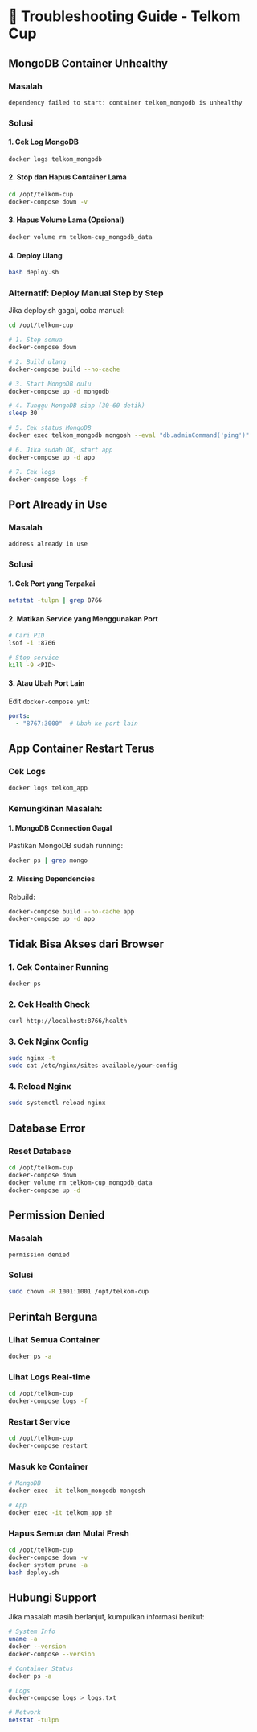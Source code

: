 # 🔧 Troubleshooting Guide - Telkom Cup

## MongoDB Container Unhealthy

### Masalah
```
dependency failed to start: container telkom_mongodb is unhealthy
```

### Solusi

#### 1. Cek Log MongoDB
```bash
docker logs telkom_mongodb
```

#### 2. Stop dan Hapus Container Lama
```bash
cd /opt/telkom-cup
docker-compose down -v
```

#### 3. Hapus Volume Lama (Opsional)
```bash
docker volume rm telkom-cup_mongodb_data
```

#### 4. Deploy Ulang
```bash
bash deploy.sh
```

### Alternatif: Deploy Manual Step by Step

Jika deploy.sh gagal, coba manual:

```bash
cd /opt/telkom-cup

# 1. Stop semua
docker-compose down

# 2. Build ulang
docker-compose build --no-cache

# 3. Start MongoDB dulu
docker-compose up -d mongodb

# 4. Tunggu MongoDB siap (30-60 detik)
sleep 30

# 5. Cek status MongoDB
docker exec telkom_mongodb mongosh --eval "db.adminCommand('ping')"

# 6. Jika sudah OK, start app
docker-compose up -d app

# 7. Cek logs
docker-compose logs -f
```

## Port Already in Use

### Masalah
```
address already in use
```

### Solusi

#### 1. Cek Port yang Terpakai
```bash
netstat -tulpn | grep 8766
```

#### 2. Matikan Service yang Menggunakan Port
```bash
# Cari PID
lsof -i :8766

# Stop service
kill -9 <PID>
```

#### 3. Atau Ubah Port Lain
Edit `docker-compose.yml`:
```yaml
ports:
  - "8767:3000"  # Ubah ke port lain
```

## App Container Restart Terus

### Cek Logs
```bash
docker logs telkom_app
```

### Kemungkinan Masalah:

#### 1. MongoDB Connection Gagal
Pastikan MongoDB sudah running:
```bash
docker ps | grep mongo
```

#### 2. Missing Dependencies
Rebuild:
```bash
docker-compose build --no-cache app
docker-compose up -d app
```

## Tidak Bisa Akses dari Browser

### 1. Cek Container Running
```bash
docker ps
```

### 2. Cek Health Check
```bash
curl http://localhost:8766/health
```

### 3. Cek Nginx Config
```bash
sudo nginx -t
sudo cat /etc/nginx/sites-available/your-config
```

### 4. Reload Nginx
```bash
sudo systemctl reload nginx
```

## Database Error

### Reset Database
```bash
cd /opt/telkom-cup
docker-compose down
docker volume rm telkom-cup_mongodb_data
docker-compose up -d
```

## Permission Denied

### Masalah
```
permission denied
```

### Solusi
```bash
sudo chown -R 1001:1001 /opt/telkom-cup
```

## Perintah Berguna

### Lihat Semua Container
```bash
docker ps -a
```

### Lihat Logs Real-time
```bash
cd /opt/telkom-cup
docker-compose logs -f
```

### Restart Service
```bash
cd /opt/telkom-cup
docker-compose restart
```

### Masuk ke Container
```bash
# MongoDB
docker exec -it telkom_mongodb mongosh

# App
docker exec -it telkom_app sh
```

### Hapus Semua dan Mulai Fresh
```bash
cd /opt/telkom-cup
docker-compose down -v
docker system prune -a
bash deploy.sh
```

## Hubungi Support

Jika masalah masih berlanjut, kumpulkan informasi berikut:

```bash
# System Info
uname -a
docker --version
docker-compose --version

# Container Status
docker ps -a

# Logs
docker-compose logs > logs.txt

# Network
netstat -tulpn
```
